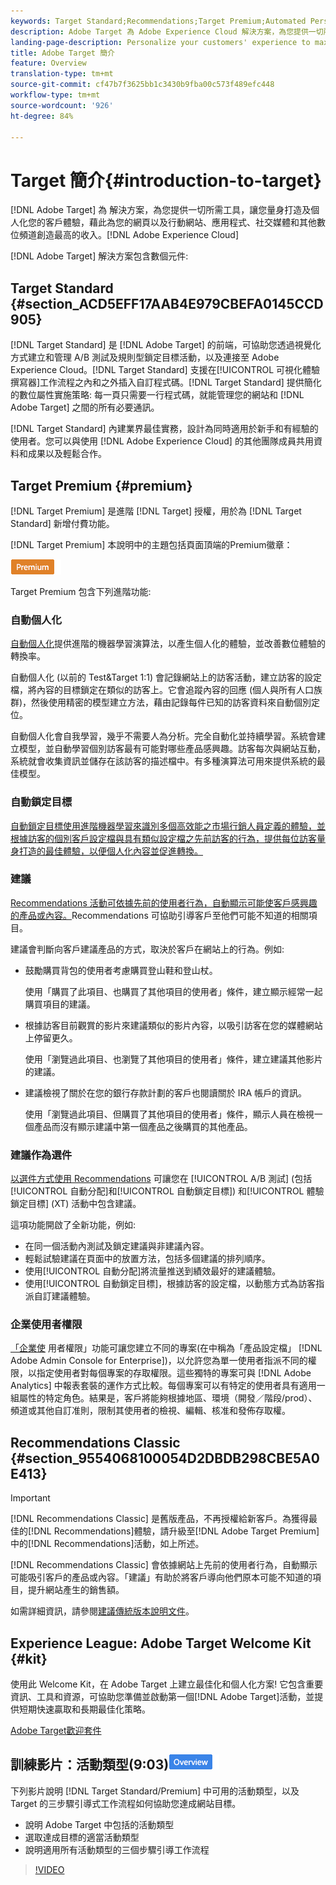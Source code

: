 ```yaml
---
keywords: Target Standard;Recommendations;Target Premium;Automated Personalization;auto-target;auto target;permissions;what is adobe target;
description: Adobe Target 為 Adobe Experience Cloud 解決方案，為您提供一切所需工具，讓您量身打造及個人化您的客戶體驗，藉此為您的網頁以及行動網站、應用程式、社交媒體和其他數位頻道創造最高的收入。
landing-page-description: Personalize your customers' experience to maximize revenue on your web and mobile sites, apps, social media, and other digital channels.
title: Adobe Target 簡介
feature: Overview
translation-type: tm+mt
source-git-commit: cf47b7f3625bb1c3430b9fba00c573f489efc448
workflow-type: tm+mt
source-wordcount: '926'
ht-degree: 84%

---
```



# Target 簡介{#introduction-to-target}

[!DNL Adobe Target] 為 解決方案，為您提供一切所需工具，讓您量身打造及個人化您的客戶體驗，藉此為您的網頁以及行動網站、應用程式、社交媒體和其他數位頻道創造最高的收入。[!DNL Adobe Experience Cloud]

[!DNL Adobe Target] 解決方案包含數個元件:

## Target Standard {#section_ACD5EFF17AAB4E979CBEFA0145CCD905}

[!DNL Target Standard] 是 [!DNL Adobe Target] 的前端，可協助您透過視覺化方式建立和管理 A/B 測試及規則型鎖定目標活動，以及連接至 Adobe Experience Cloud。[!DNL Target Standard] 支援在[!UICONTROL 可視化體驗撰寫器]工作流程之內和之外插入自訂程式碼。[!DNL Target Standard] 提供簡化的數位屬性實施策略: 每一頁只需要一行程式碼，就能管理您的網站和 [!DNL Adobe Target] 之間的所有必要通訊。

[!DNL Target Standard] 內建業界最佳實務，設計為同時適用於新手和有經驗的使用者。您可以與使用 [!DNL Adobe Experience Cloud] 的其他團隊成員共用資料和成果以及輕鬆合作。

## Target Premium {#premium}

[!DNL Target Premium] 是進階 [!DNL Target] 授權，用於為 [!DNL Target Standard] 新增付費功能。

[!DNL Target Premium] 本說明中的主題包括頁面頂端的Premium徽章：

![Premium 徽章](/help/assets/premium.png)

Target Premium 包含下列進階功能:

### 自動個人化

[自動個人化](/help/c-activities/t-automated-personalization/automated-personalization.md#task_8AAF837796D74CF893CA2F88BA1491C9)提供進階的機器學習演算法，以產生個人化的體驗，並改善數位體驗的轉換率。

自動個人化 (以前的 Test&amp;Target 1:1) 會記錄網站上的訪客活動，建立訪客的設定檔，將內容的目標鎖定在類似的訪客上。它會追蹤內容的回應 (個人與所有人口族群)，然後使用精密的模型建立方法，藉由記錄每件已知的訪客資料來自動個別定位。

自動個人化會自我學習，幾乎不需要人為分析。完全自動化並持續學習。系統會建立模型，並自動學習個別訪客最有可能對哪些產品感興趣。訪客每次與網站互動，系統就會收集資訊並儲存在該訪客的描述檔中。有多種演算法可用來提供系統的最佳模型。

### 自動鎖定目標

[自動鎖定目標使用進階機器學習來識別多個高效能之市場行銷人員定義的體驗，並根據訪客的個別客戶設定檔與具有類似設定檔之先前訪客的行為，提供每位訪客量身打造的最佳體驗，以便個人化內容並促進轉換。](/help/c-activities/auto-target/auto-target-to-optimize.md)

### 建議

[Recommendations 活動可依據先前的使用者行為，自動顯示可能使客戶感興趣的產品或內容。](/help/c-recommendations/recommendations.md#concept_7556C8A4543942F2A77B13A29339C0C0)Recommendations 可協助引導客戶至他們可能不知道的相關項目。

建議會判斷向客戶建議產品的方式，取決於客戶在網站上的行為。例如:

* 鼓勵購買背包的使用者考慮購買登山鞋和登山杖。

   使用「購買了此項目、也購買了其他項目的使用者」條件，建立顯示經常一起購買項目的建議。

* 根據訪客目前觀賞的影片來建議類似的影片內容，以吸引訪客在您的媒體網站上停留更久。

   使用「瀏覽過此項目、也瀏覽了其他項目的使用者」條件，建立建議其他影片的建議。

* 建議檢視了關於在您的銀行存款計劃的客戶也閱讀關於 IRA 帳戶的資訊。

   使用「瀏覽過此項目、但購買了其他項目的使用者」條件，顯示人員在檢視一個產品而沒有顯示建議中第一個產品之後購買的其他產品。

### 建議作為選件

[以選件方式使用 Recommendations](/help/c-recommendations/recommendations-as-an-offer.md) 可讓您在 [!UICONTROL A/B 測試] (包括[!UICONTROL 自動分配]和[!UICONTROL 自動鎖定目標]) 和[!UICONTROL 體驗鎖定目標] (XT) 活動中包含建議。

這項功能開啟了全新功能，例如:

* 在同一個活動內測試及鎖定建議與非建議內容。
* 輕鬆試驗建議在頁面中的放置方法，包括多個建議的排列順序。
* 使用[!UICONTROL 自動分配]將流量推送到績效最好的建議體驗。
* 使用[!UICONTROL 自動鎖定目標]，根據訪客的設定檔，以動態方式為訪客指派自訂建議體驗。

### 企業使用者權限

[「企業使](/help/administrating-target/c-user-management/property-channel/property-channel.md#concept_E396B16FA2024ADBA27BC056138F9838) 用者權限」功能可讓您建立不同的專案(在中稱為「產品設定檔」 [!DNL Adobe Admin Console for Enterprise])，以允許您為單一使用者指派不同的權限，以指定使用者對每個專案的存取權限。這些獨特的專案可與 [!DNL Adobe Analytics] 中報表套裝的運作方式比較。每個專案可以有特定的使用者具有適用一組屬性的特定角色。結果是，客戶將能夠根據地區、環境（開發／階段/prod）、頻道或其他自訂准則，限制其使用者的檢視、編輯、核准和發佈存取權。

## Recommendations Classic {#section_9554068100054D2DBDB298CBE5A0E413}

>[!IMPORTANT]
>
>[!DNL Recommendations Classic] 是舊版產品，不再授權給新客戶。為獲得最佳的[!DNL Recommendations]體驗，請升級至[!DNL Adobe Target Premium]中的[!DNL Recommendations]活動，如上所述。

[!DNL Recommendations Classic] 會依據網站上先前的使用者行為，自動顯示可能吸引客戶的產品或內容。「建議」有助於將客戶導向他們原本可能不知道的項目，提升網站產生的銷售額。

如需詳細資訊，請參閱[建議傳統版本說明文件](/help/assets/adobe-recommendations-classic.pdf)。

## Experience League: Adobe Target Welcome Kit {#kit}

使用此 Welcome Kit，在 Adobe Target 上建立最佳化和個人化方案! 它包含重要資訊、工具和資源，可協助您準備並啟動第一個[!DNL Adobe Target]活動，並提供短期快速贏取和長期最佳化策略。

[Adobe Target歡迎套件](https://expleague.azureedge.net/pdf/Adobe-Target-Welcome-Kit.pdf)

## 訓練影片：活動類型(9:03)![概述徽章](/help/assets/overview.png)

下列影片說明 [!DNL Target Standard/Premium] 中可用的活動類型，以及 Target 的三步驟引導式工作流程如何協助您達成網站目標。

* 說明 Adobe Target 中包括的活動類型
* 選取達成目標的適當活動類型
* 說明適用所有活動類型的三個步驟引導工作流程

>[!VIDEO](https://video.tv.adobe.com/v/17386)
